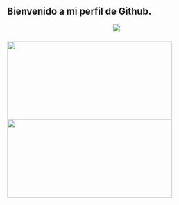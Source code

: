<h2> 
  Bienvenido a mi perfil de Github. 
</h2>
<p align="center">
  <img src="./github-metrics.svg">
</p> 
<h3>
  <img height="180em" width="380em" src="https://github-readme-stats.vercel.app/api?username=RekonxCarloz&theme=dracula" />
  <img height="180em" width="380" src="https://github-readme-stats.vercel.app/api/top-langs/?username=RekonxCarloz&layout=compact&theme=dracula&hide_title=true" />
</h3>
<!--
**RekonxCarloz/RekonxCarloz** is a ✨ _special_ ✨ repository because its `README.md` (this file) appears on your GitHub profile.

Here are some ideas to get you started:

- 🔭 I’m currently working on ...
- 🌱 I’m currently learning ...
- 👯 I’m looking to collaborate on ...
- 🤔 I’m looking for help with ...
- 💬 Ask me about ...
- 📫 How to reach me: ...
- 😄 Pronouns: ...
- ⚡ Fun fact: ...
-->

